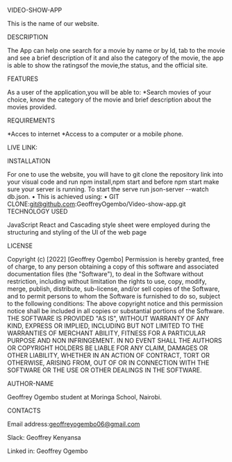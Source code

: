 

VIDEO-SHOW-APP

This is the name of our website.

DESCRIPTION

The App can help one search for a movie by name or by Id, tab to the movie and see a brief description of it and also the category of the movie, the app is able to show the ratingsof the movie,the status, and the official site. 

FEATURES

As a user of the application,you will be able to: *Search movies of your choice, know the category of the movie and brief description about the movies
provided.

REQUIREMENTS

*Acces to internet *Access to a computer or a mobile phone.

LIVE LINK:

INSTALLATION

For one to use the website, you will have to git clone the repository link into your visual code and run npm install,npm start and before npm start make sure your server is running. To start the serve run json-server --watch db.json. • This is achieved using: • GIT CLONE:git@github.com:GeoffreyOgembo/Video-show-app.git
TECHNOLOGY USED

JavaScript React and Cascading style sheet were employed during the structuring and styling of the UI of the web page

LICENSE

Copyright (c) [2022] [Geoffrey Ogembo] Permission is hereby granted, free of charge, to any person obtaining a copy of this software and associated documentation files (the "Software"), to deal in the Software without restriction, including without limitation the rights to use, copy, modify, merge, publish, distribute, sub-license, and/or sell copies of the Software, and to permit persons to whom the Software is furnished to do so, subject to the following conditions: The above copyright notice and this permission notice shall be included in all copies or substantial portions of the Software.
THE SOFTWARE IS PROVIDED "AS IS", WITHOUT WARRANTY OF ANY KIND, EXPRESS OR IMPLIED, INCLUDING BUT NOT LIMITED TO THE WARRANTIES OF MERCHANT ABILITY, FITNESS FOR A PARTICULAR PURPOSE AND NON INFRINGEMENT. IN NO EVENT SHALL THE AUTHORS OR COPYRIGHT HOLDERS BE LIABLE FOR ANY CLAIM, DAMAGES OR OTHER LIABILITY, WHETHER IN AN ACTION OF CONTRACT, TORT OR OTHERWISE, ARISING FROM, OUT OF OR IN CONNECTION WITH THE SOFTWARE OR THE USE OR OTHER DEALINGS IN THE SOFTWARE.

AUTHOR-NAME

Geoffrey Ogembo student at Moringa School, Nairobi.

CONTACTS

Email address:geoffreyogembo06@gmail.com 

Slack: Geoffrey Kenyansa 

Linked in: Geoffrey Ogembo
